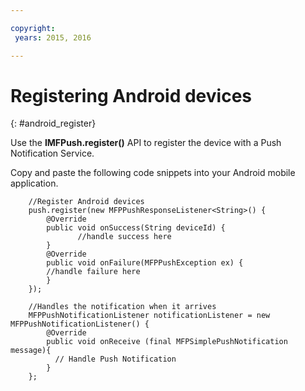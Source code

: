 ```yaml
---

copyright:
 years: 2015, 2016

---
```


# Registering Android devices
{: #android_register}

Use the **IMFPush.register()** API to register the device with a Push Notification Service.

Copy and paste the following code snippets into your Android mobile application.

```
	//Register Android devices
	push.register(new MFPPushResponseListener<String>() {
	    @Override
	    public void onSuccess(String deviceId) {
	           //handle success here
	    }
	    @Override
	    public void onFailure(MFPPushException ex) {
	    //handle failure here
	    }
	});
```

```
	//Handles the notification when it arrives
	MFPPushNotificationListener notificationListener = new MFPPushNotificationListener() {
	    @Override
	    public void onReceive (final MFPSimplePushNotification message){
	      // Handle Push Notification
	    }
	};
```
